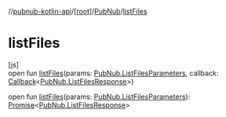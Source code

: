 //[pubnub-kotlin-api](../../../index.md)/[[root]](../index.md)/[PubNub](index.md)/[listFiles](list-files.md)

# listFiles

[js]\
open fun [listFiles](list-files.md)(params: [PubNub.ListFilesParameters](-list-files-parameters/index.md), callback: [Callback](../-callback/index.md)&lt;[PubNub.ListFilesResponse](-list-files-response/index.md)&gt;)

open fun [listFiles](list-files.md)(params: [PubNub.ListFilesParameters](-list-files-parameters/index.md)): [Promise](https://kotlinlang.org/api/latest/jvm/stdlib/kotlin-stdlib/kotlin.js/-promise/index.html)&lt;[PubNub.ListFilesResponse](-list-files-response/index.md)&gt;
